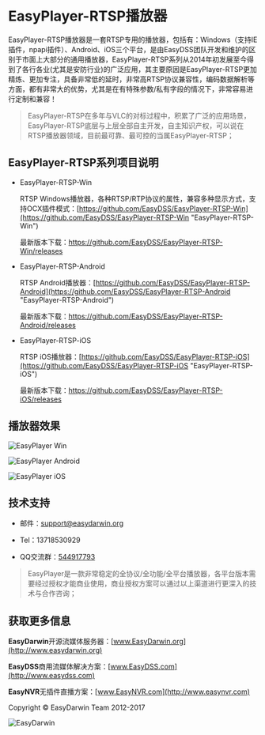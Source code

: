 # EasyPlayer-RTSP播放器 #

EasyPlayer-RTSP播放器是一套RTSP专用的播放器，包括有：Windows（支持IE插件，npapi插件）、Android、iOS三个平台，是由EasyDSS团队开发和维护的区别于市面上大部分的通用播放器，EasyPlayer-RTSP系列从2014年初发展至今得到了各行各业(尤其是安防行业)的广泛应用，其主要原因是EasyPlayer-RTSP更加精炼、更加专注，具备非常低的延时，非常高RTSP协议兼容性，编码数据解析等方面，都有非常大的优势，尤其是在有特殊参数/私有字段的情况下，非常容易进行定制和兼容！

> EasyPlayer-RTSP在多年与VLC的对标过程中，积累了广泛的应用场景，EasyPlayer-RTSP底层与上层全部自主开发，自主知识产权，可以说在RTSP播放器领域，目前最可靠、最可控的当属EasyPlayer-RTSP；


## EasyPlayer-RTSP系列项目说明 ##

- EasyPlayer-RTSP-Win

	RTSP Windows播放器，各种RTSP/RTP协议的属性，兼容多种显示方式，支持OCX插件模式：[https://github.com/EasyDSS/EasyPlayer-RTSP-Win](https://github.com/EasyDSS/EasyPlayer-RTSP-Win "EasyPlayer-RTSP-Win")

	最新版本下载：https://github.com/EasyDSS/EasyPlayer-RTSP-Win/releases

- EasyPlayer-RTSP-Android

	RTSP Android播放器：[https://github.com/EasyDSS/EasyPlayer-RTSP-Android](https://github.com/EasyDSS/EasyPlayer-RTSP-Android "EasyPlayer-RTSP-Android")

	最新版本下载：https://github.com/EasyDSS/EasyPlayer-RTSP-Android/releases

- EasyPlayer-RTSP-iOS

	RTSP iOS播放器：[https://github.com/EasyDSS/EasyPlayer-RTSP-iOS](https://github.com/EasyDSS/EasyPlayer-RTSP-iOS "EasyPlayer-RTSP-iOS")

	最新版本下载：https://github.com/EasyDSS/EasyPlayer-RTSP-iOS/releases



## 播放器效果 ##

![EasyPlayer Win](http://www.easydarwin.org/github/images/easyplayer20160908171027.png)

![EasyPlayer Android](https://raw.githubusercontent.com/EasyDarwin/EasyPlayer_Android/master/EasyPlayer/screenshot/single_video.jpg?raw=true)

![EasyPlayer iOS](http://www.easydarwin.org/github/images/easyplayeriosdemo20170310.jpg)


## 技术支持 ##

- 邮件：[support@easydarwin.org](mailto:support@easydarwin.org) 

- Tel：13718530929

- QQ交流群：[544917793](http://jq.qq.com/?_wv=1027&k=2IDkJId "EasyPlayer")

> EasyPlayer是一款非常稳定的全协议/全功能/全平台播放器，各平台版本需要经过授权才能商业使用，商业授权方案可以通过以上渠道进行更深入的技术与合作咨询；


## 获取更多信息 ##

**EasyDarwin**开源流媒体服务器：[www.EasyDarwin.org](http://www.easydarwin.org)

**EasyDSS**商用流媒体解决方案：[www.EasyDSS.com](http://www.easydss.com)

**EasyNVR**无插件直播方案：[www.EasyNVR.com](http://www.easynvr.com)

Copyright &copy; EasyDarwin Team 2012-2017

![EasyDarwin](http://www.easydarwin.org/skin/easydarwin/images/wx_qrcode.jpg)

